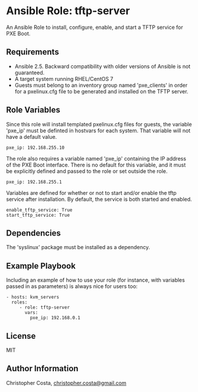 Ansible Role: tftp-server
=========

An Ansible Role to install, configure, enable, and start a TFTP service for PXE Boot.

Requirements
------------

* Ansible 2.5. Backward compatibility with older versions of Ansible is not guaranteed.
* A target system running RHEL/CentOS 7
* Guests must belong to an inventory group named 'pxe_clients' in order for a pxelinux.cfg file to be generated and installed on the TFTP server.

Role Variables
--------------

Since this role will install templated pxelinux.cfg files for guests, the variable 'pxe_ip' must be definted in hostvars for each system.   That variable will not have a default value.

    pxe_ip: 192.168.255.10

The role also requires a variable named 'pxe_ip' containing the IP address of the PXE Boot interface.  There is no default for this variable, and it must be explicitly defined and passed to the role or set outside the role.

    pxe_ip: 192.168.255.1

Variables are defined for whether or not to start and/or enable the tftp service after installation. By default, the service is both started and enabled.

    enable_tftp_service: True
    start_tftp_service: True

Dependencies
------------

The 'syslinux' package must be installed as a dependency.

Example Playbook
----------------

Including an example of how to use your role (for instance, with variables passed in as parameters) is always nice for users too:

    - hosts: kvm_servers
      roles:
         - role: tftp-server
           vars:
             pxe_ip: 192.168.0.1

License
-------

MIT

Author Information
------------------

Christopher Costa, christopher.costa@gmail.com
